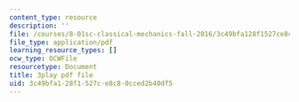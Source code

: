 ```yaml
---
content_type: resource
description: ''
file: /courses/8-01sc-classical-mechanics-fall-2016/3c49bfa128f1527ce8c80cced2b40df5_IV9NhNIrrDw.pdf
file_type: application/pdf
learning_resource_types: []
ocw_type: OCWFile
resourcetype: Document
title: 3play pdf file
uid: 3c49bfa1-28f1-527c-e8c8-0cced2b40df5
---
```

